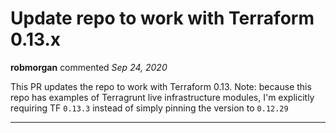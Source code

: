 # Update repo to work with Terraform 0.13.x

**robmorgan** commented *Sep 24, 2020*

This PR updates the repo to work with Terraform 0.13. Note: because this repo has examples of Terragrunt live infrastructure modules, I'm explicitly requiring TF `0.13.3` instead of simply pinning the version to `0.12.29`
<br />
***


